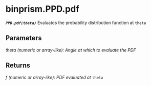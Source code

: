 # binprism.PPD.pdf
***`PPD.pdf(theta)`***
Evaluates the probability distribution function at `theta`

## Parameters
*theta (numeric or array-like): Angle at which to evaluate the PDF*

## Returns
*f (numeric or array-like): PDF evaluated at* `theta`

